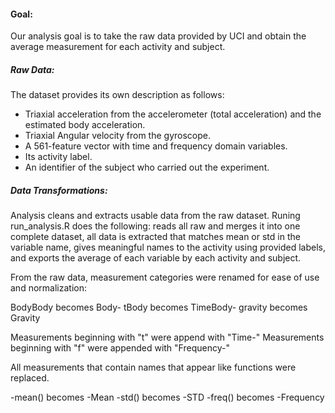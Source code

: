 #### Goal: 
Our analysis goal is to take the raw data provided by UCI and obtain the average measurement for each activity and subject. 

##### Raw Data: 

The dataset provides its own description as follows: 

- Triaxial acceleration from the accelerometer (total acceleration) and the estimated body acceleration.
- Triaxial Angular velocity from the gyroscope.
- A 561-feature vector with time and frequency domain variables.
- Its activity label.
- An identifier of the subject who carried out the experiment.

##### Data Transformations: 

Analysis cleans and extracts usable data from the raw dataset. Runing run_analysis.R does the following: reads all raw and merges it into one complete dataset, all data is extracted that matches mean or std in the variable name, gives meaningful names to the activity using provided labels, and exports the average of each variable by each activity and subject. 

From the raw data, measurement categories were renamed for ease of use and normalization: 

BodyBody becomes Body-
tBody becomes TimeBody-
gravity becomes Gravity

Measurements beginning with "t" were append with "Time-"
Measurements beginning with "f" were appended with "Frequency-"

All measurements that contain names that appear like functions were replaced. 

-mean() becomes -Mean
-std() becomes -STD
-freq() becomes -Frequency
